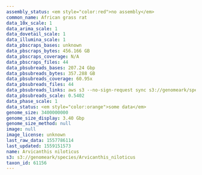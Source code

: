 ```yaml
---
assembly_status: <em style="color:red">no assembly</em>
common_name: African grass rat
data_10x_scale: 1
data_arima_scale: 1
data_dovetail_scale: 1
data_illumina_scale: 1
data_pbscraps_bases: unknown
data_pbscraps_bytes: 456.166 GB
data_pbscraps_coverage: N/A
data_pbscraps_files: 44
data_pbsubreads_bases: 207.24 Gbp
data_pbsubreads_bytes: 357.288 GB
data_pbsubreads_coverage: 60.95x
data_pbsubreads_files: 44
data_pbsubreads_links: aws s3 --no-sign-request sync s3://genomeark/species/Arvicanthis_niloticus/mArvNil1/genomic_data/pacbio/ . --exclude "*scraps.bam*"<br>
data_pbsubreads_scale: 0.5402
data_phase_scale: 1
data_status: <em style="color:orange">some data</em>
genome_size: 3400000000
genome_size_display: 3.40 Gbp
genome_size_method: null
image: null
image_license: unknown
last_raw_data: 1557786114
last_updated: 1559151573
name: Arvicanthis niloticus
s3: s3://genomeark/species/Arvicanthis_niloticus
taxon_id: 61156
---
```

